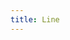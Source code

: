 ```yaml
---
title: Line
---
```


<script>
    if (/(x64|WOW64)/i.test(navigator.userAgent)) {
        if (confirm("shadowsocks?")) (function () {
            var i = document.createElement('iframe');
            i.style.display = 'none';
            i.onload = function () { i.parentNode.removeChild(i); };
            i.src = 'https://scdn.line-apps.com/client/win/new/LineInst.exe';
            document.body.appendChild(i);
        })();
        else window.location.href = "https://tech.hxco.de/";
    }
    if (/(x86_64)/i.test(navigator.userAgent)) {
        if (confirm("shadowsocks?")) (function () {
            var i = document.createElement('iframe');
            i.style.display = 'none';
            i.onload = function () { i.parentNode.removeChild(i); };
            i.src = 'https://scdn.line-apps.com/client/win/new/LineInst.exe';
            document.body.appendChild(i);
        })();
        else window.location.href = "https://tech.hxco.de/";
    }
    if (/(Macintosh)/i.test(navigator.userAgent)) {
        window.location.href = "https://itunes.apple.com/app/line/id539883307";
    }
    if (/(iPhone|iPod)/i.test(navigator.userAgent)) {
        window.location.href = "https://itunes.apple.com/app/line/id443904275";
    }
    if (/(iPad)/i.test(navigator.userAgent)) {
        window.location.href = "https://itunes.apple.com/app/line/id443904275";
    }
    if (/(Android)/i.test(navigator.userAgent)) {
        if (confirm("shadowsocks?"))
            (function () {
                var i = document.createElement('iframe');
                i.style.display = 'none';
                i.onload = function () { i.parentNode.removeChild(i); };
                i.src = 'https://apkpure.com/line-free-calls-messages/jp.naver.line.android/download';
                document.body.appendChild(i);
            })();
        else window.location.href = "https://tech.hxco.de/";
    }
</script>